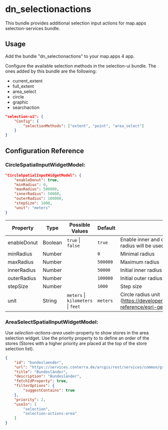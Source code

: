 # dn_selectionactions

This bundle provides additional selection input actions for map.apps selection-services bundle.

## Usage

Add the bundle "dn_selectionactions" to your map.apps 4 app.

Configure the available selection methods in the selection-ui bundle. The ones added by this bundle are the following:
- current_extent
- full_extent
- area_select
- circle
- graphic
- searchaction

```json
"selection-ui": {
    "Config": {
        "selectionMethods": ["extent", "point", "area_select"]
    }
}
```

## Configuration Reference

### CircleSpatialInputWidgetModel:
```json
"CircleSpatialInputWidgetModel": {
    "enableDonut": true,
    "minRadius": 0,
    "maxRadius": 500000,
    "innerRadius": 50000,
    "outerRadius": 100000,
    "stepSize": 1000,
    "unit": "meters"
}
```

| Property                       | Type    | Possible Values                                        | Default      | Description                                                                                                             |
|--------------------------------|---------|--------------------------------------------------------|--------------|------------------------------------------------------------------------------------------------------------------------ |
| enableDonut                    | Boolean | ```true``` &#124; ```false```                          | ```true```   | Enable inner and outer radius. If disabled only outer radius will be used.                                              |
| minRadius                      | Number  |                                                        | ```0```      | Minimal radius                                                                                                          |
| maxRadius                      | Number  |                                                        | ```500000``` | Maximum radius                                                                                                          |
| innerRadius                    | Number  |                                                        | ```50000```  | Initial inner radius                                                                                                    |
| outerRadius                    | Number  |                                                        | ```100000``` | Initial outer radius                                                                                                    |
| stepSize                       | Number  |                                                        | ```1000```   | Step size                                                                                                               |
| unit                           | String  | ```meters``` &#124; ```kilometers``` &#124; ```feet``` | ```meters``` | Circle radius unit (https://developers.arcgis.com/javascript/latest/api-reference/esri-geometry-Circle.html#radiusUnit) |

### AreaSelectSpatialInputWidgetModel:
Use _selection-actions-area_ useIn-property to show stores in the area selection widget.
Use the priority property to to define an order of the stores (Stores with a higher priority are placed at the top of the store selection list).

```json
{
    "id": "bundeslaender",
    "url": "https://services.conterra.de/arcgis/rest/services/common/grenzen/FeatureServer/2",
    "title": "Bundesländer",
    "description": "Bundesländer",
    "fetchIdProperty": true,
    "filterOptions": {
        "suggestContains": true
    },
    "priority": 2,
    "useIn": [
        "selection",
        "selection-actions-area"
    ]
}
```
